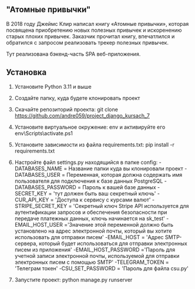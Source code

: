 ## "Атомные привычки"

В 2018 году Джеймс Клир написал книгу «Атомные привычки»,
которая посвящена приобретению новых полезных привычек и искоренению старых плохих привычек.
Заказчик прочитал книгу, впечатлился и обратился с запросом реализовать трекер полезных привычек.

Тут реализована бэкенд-часть SPA веб-приложения.

## Установка

1. Установите Python 3.11 и выше
2. Создайте папку, куда будете клонировать проект

3. Скачайте репозиторий проекта:
   git clone https://github.com/andre059/project_django_kursach_7
4. Установите виртуальное окружение:
   env и активируйте его env\Scripts\activate.ps1
5. Установите зависимости из файла requirements.txt:
   pip install -r requirements.txt
6. Настройте файл settings.py находящийся в папке config:
   -DATABASES_NAME = Название папки куда вы клонировали проект 
   -DATABASES_USER = Переменная, которая должна содержать имя пользователя для подключения к базе данных PostgreSQL
   -DATABASES_PASSWORD = Пароль к вашей базе данных
   -SECRET_KEY = 'тут должен быть ваш секретный ключь'
   -CUR_API_KEY = 'Доступа к сервису с курсами валют'
   -STRIPE_SECRET_KEY = 'Секретный ключ Stripe API используется для аутентификации запросов и обеспечения безопасности при передаче платежных данных, ключь начинается на sk_test'
   -EMAIL_HOST_USER ='Значение этой переменной должно быть установлено на адрес электронной почты, который вы хотите использовать для отправки писем'
   -EMAIL_HOST = 'Адрес SMTP-сервера, который будет использоваться для отправки электронных писем из приложения'
   -EMAIL_HOST_PASSWORD ='Пароль для учетной записи электронной почты, используемой для отправки электронных писем с помощью SMTP'
   -TELEGRAM_TOKEN = 'Телеграм токен'
   -CSU_SET_PASSWORD = 'Пароль для файла csu.py'
7. Запустите проект:
   python manage.py runserver 

